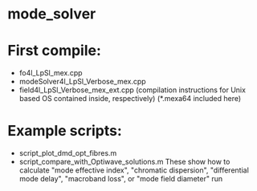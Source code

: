 # mode_solver

# First compile:
- fo4l_LpSl_mex.cpp
- modeSolver4l_LpSl_Verbose_mex.cpp
- field4l_LpSl_Verbose_mex_ext.cpp
(compilation instructions for Unix based OS contained inside, respectively)
(*.mexa64 included here)

# Example scripts:
- script_plot_dmd_opt_fibres.m
- script_compare_with_Optiwave_solutions.m
These show how to calculate "mode effective index", "chromatic dispersion", "differential mode delay", "macroband loss", or "mode field diameter" run
